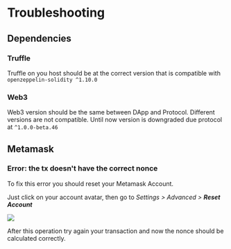 # Troubleshooting

## Dependencies

### Truffle

Truffle on you host should be at the correct version that is compatible with `openzeppelin-solidity ^1.10.0`

### Web3

Web3 version should be the same between DApp and Protocol. Different versions are not compatible. Until now version is downgraded due protocol at `^1.0.0-beta.46`

## Metamask

### Error: the tx doesn't have the correct nonce

To fix this error you should reset your Metamask Account.

Just click on your account avatar, then go to _Settings > Advanced > **Reset Account**_

![](https://camo.githubusercontent.com/23b0ac3478fb0dc1819f0838a2e8e815f54c258c/687474703a2f2f64333376343333396a686c386b302e636c6f756466726f6e742e6e65742f646f63732f6173736574732f3561343638336235303432383633313933383030376231352f696d616765732f3561373231653635303432383633343337366366616562362f66696c652d5976586b504d775630672e706e67)

After this operation try again your transaction and now the nonce should be calculated correctly.
